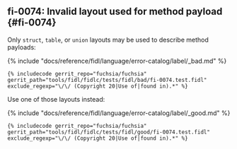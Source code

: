 ## fi-0074: Invalid layout used for method payload {#fi-0074}

Only `struct`, `table`, or `union` layouts may be used to describe method
payloads:

{% include "docs/reference/fidl/language/error-catalog/label/_bad.md" %}

```fidl
{% includecode gerrit_repo="fuchsia/fuchsia" gerrit_path="tools/fidl/fidlc/tests/fidl/bad/fi-0074.test.fidl" exclude_regexp="\/\/ (Copyright 20|Use of|found in).*" %}
```

Use one of those layouts instead:

{% include "docs/reference/fidl/language/error-catalog/label/_good.md" %}

```fidl
{% includecode gerrit_repo="fuchsia/fuchsia" gerrit_path="tools/fidl/fidlc/tests/fidl/good/fi-0074.test.fidl" exclude_regexp="\/\/ (Copyright 20|Use of|found in).*" %}
```
